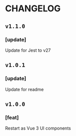 # CHANGELOG

## `v1.1.0`

### [update]
Update for Jest to v27

## `v1.0.1`

### [update]
Update for readme

## `v1.0.0`

### [feat]
Restart as Vue 3 UI components
